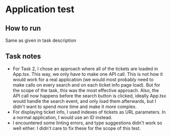 # Application test

## How to run

Same as given in task description 

## Task notes

- For Task 2, I chose an approach where all of the tickets are loaded in App.tsx. This way, we only have to make one API call.
This is not how it would work for a real application (we would most probably need to make calls on every search and on each ticket info page load). But for the scope of the task, this was the most effective approach. Also, the API call now happens before
the search button is clicked, ideally App.tsx would handle the search event, and only load them afterwards, but I didn't want to spend more time and make it more complex.
- For displaying ticket info, I used indexes of tickets as URL parameters. In a normal application, I would use an ID instead.
- I encountered some linting errors, and type suggestions didn't work so well either. I didn't care to fix these for the scope of this test.